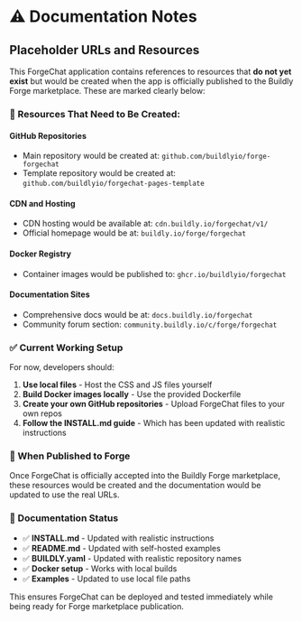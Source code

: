 # ⚠️ Documentation Notes

## Placeholder URLs and Resources

This ForgeChat application contains references to resources that **do not yet exist** but would be created when the app is officially published to the Buildly Forge marketplace. These are marked clearly below:

### 🔗 Resources That Need to Be Created:

#### GitHub Repositories
- Main repository would be created at: `github.com/buildlyio/forge-forgechat`
- Template repository would be created at: `github.com/buildlyio/forgechat-pages-template`

#### CDN and Hosting
- CDN hosting would be available at: `cdn.buildly.io/forgechat/v1/`
- Official homepage would be at: `buildly.io/forge/forgechat`

#### Docker Registry
- Container images would be published to: `ghcr.io/buildlyio/forgechat`

#### Documentation Sites
- Comprehensive docs would be at: `docs.buildly.io/forgechat`
- Community forum section: `community.buildly.io/c/forge/forgechat`

### ✅ Current Working Setup

For now, developers should:

1. **Use local files** - Host the CSS and JS files yourself
2. **Build Docker images locally** - Use the provided Dockerfile
3. **Create your own GitHub repositories** - Upload ForgeChat files to your own repos
4. **Follow the INSTALL.md guide** - Which has been updated with realistic instructions

### 🚀 When Published to Forge

Once ForgeChat is officially accepted into the Buildly Forge marketplace, these resources would be created and the documentation would be updated to use the real URLs.

### 📝 Documentation Status

- ✅ **INSTALL.md** - Updated with realistic instructions
- ✅ **README.md** - Updated with self-hosted examples  
- ✅ **BUILDLY.yaml** - Updated with realistic repository names
- ✅ **Docker setup** - Works with local builds
- ✅ **Examples** - Updated to use local file paths

This ensures ForgeChat can be deployed and tested immediately while being ready for Forge marketplace publication.